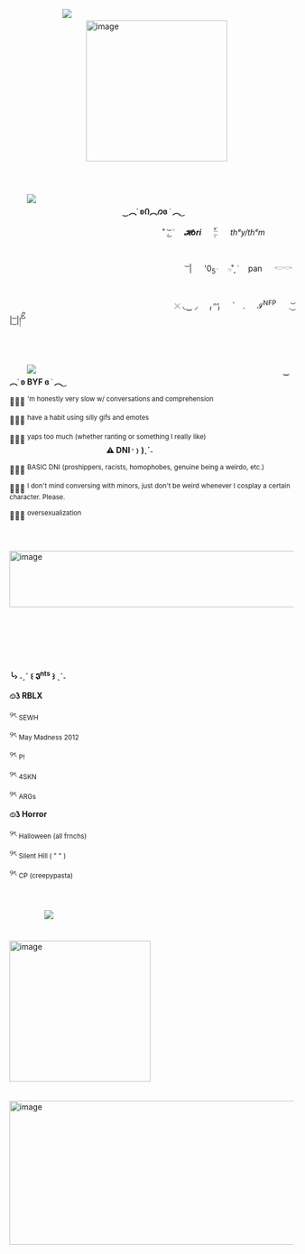    ﾠ　 　 　ﾠ 　![](https://64.media.tumblr.com/3594706d0171dc70e856fa1c7addd4a6/e1363fcb45235c50-15/s640x960/aa1fd5f915e8b915416633d2dab51dbf8faf81c9.pnj)
　 　ﾠ　　　 　 　ﾠ　　 　ﾠ　   　 　ﾠ　　 　ﾠ　    　 　     ﾠ　　   　  ﾠ　  　　　 　ﾠ　    　<img width="250" height="250" alt="image" src="https://github.com/user-attachments/assets/4eff4c2c-429f-49d0-8443-0ca888c173d5" />

   ﾠ　　 　    ﾠ　　 　ﾠ　   ﾠ　　 　ﾠ　     ﾠ　　 　   ﾠ   ﾠ　　 　 ﾠ　   ﾠ　　 　ﾠ　　　ﾠ　　      　 　ﾠ　　　 　      　 　ﾠ　　　 　 　ﾠ　            　                    　 　ﾠ　　　 　 　ﾠ　            　      　ﾠ　          ![](https://64.media.tumblr.com/052dd4359070fc8b8eeda20e58ccdc4e/a565e23a2d8c2f19-93/s640x960/5fc0fb35af1be6fbd21655c199fae66cf9b7448b.pnj)
      　 　ﾠ　　　 　 　ﾠ　            　                    　 　ﾠ　　　 　 　ﾠ　            　              　 　                  　ﾠ 　       　　         　         　       　ﾠ　　ﾠ  　　　**‿︵˓ ʚᲘ︵𐑼ɞ ˓ ︵ ͜**
      
      
      
      
 　 　ﾠ　    　　 　ﾠ　　　 　 　 　     　   　  　˚ .͜͝ ݃   　  _**𝓗ori**_    　   ۪۫۫𓏫   　  _thᵉy/thᵉm_ 　 　ﾠ　    　　 　ﾠ　　　 　 　 　     ﾠ　　 　  ﾠ　  　　　 　ﾠ　    　 　ﾠ　　 　ﾠ　   　 　ﾠ　　 　ﾠ　    　 　     ﾠ　　 　  ﾠ　  　　　 　ﾠ　    　                      
            　 　ﾠ　    　　 　ﾠ　　　 　 　 　     ﾠ　　 　  　ﾠ ͝ |   　  '0<sub>5݃</sub>   　   𓏼˚̣̣̣  ݃   　  pan   　  𓎢𓎡 　 　 　 　ﾠ　    　　 　ﾠ　　　 　 　 　     ﾠ　　 　  ﾠ　  　　　 　ﾠ　    　 　ﾠ　　 　ﾠ　   　 　ﾠ　　 　ﾠ　    　 　     ﾠ　　 　  ﾠ　  　　　 　ﾠ　    　                   
ﾠ　　 　  ﾠ　  　　　ﾠ　　 　 　　 ﾠ　　 ﾠ 𓏴   ◟‿ ◞   　  *₍ᐢᐢ₎*  　   ۠　 .  　  ℐ<sup>NFP</sup>  　  𓈒   ͜͝ | ͜͝ |།ིྀ ͝ ⠀ 　

   ﾠ　　 　    ﾠ　　 　ﾠ　   ﾠ　　 　ﾠ　     ﾠ　　 　   ﾠ   ﾠ　　 　 ﾠ　   ﾠ　　 　ﾠ　　　ﾠ　　      　 　ﾠ　　　 　      　 　ﾠ　　　 　 　ﾠ　            　                    　 　ﾠ　　　 　 　ﾠ　            　      　ﾠ　          ![](https://64.media.tumblr.com/052dd4359070fc8b8eeda20e58ccdc4e/a565e23a2d8c2f19-93/s640x960/5fc0fb35af1be6fbd21655c199fae66cf9b7448b.pnj)
         　 　ﾠ　　　 　 　ﾠ　            　                       　 　ﾠ　　　 　 　ﾠ　            　                    　 　ﾠ　　　 **‿︵˓ ʚ  BYF  ɞ ˓ ︵ ͜**             　 　ﾠ　            　              　 　                  　ﾠ 　       　　         　         　 
            
                                                                                                                                                                                                                                                                                                                                                                                                                                                                                                                                                                          
                                                                                                                                                                                                                                                                                                                                                                                                                                                                                                                                                                                                                                                                                                                                                                                                                                                                                                                                                                                                                                                                       
ꪔ̤̫  <sup>'m honestly very slow w/ conversations and comprehension</sup>                                                                                                                            

                                                                                                                                                                                                                                                                                                                                                                                                                        
ꪔ̤̫  <sup>have a habit using silly gifs and emotes</sup>                                                                                                                                   
 
                                                                                                                                                                                                                                                                                                                                                                                                                        
ꪔ̤̫  <sup>yaps too much (whether ranting or something I really like)</sup>                                                                                                                    
         　 　ﾠ　　　 　 　ﾠ　                                     　             **⚠︎ DNI ˒﹚)ˎˊ˗**
            
                                                                                                                                                                                                                                                                                                                                                                                                                                                                                                                                                                          
                                                                                                                                                                                                                                                                                                                                                                                                                                                                                                                                                                                                                                                                                                                                                                                                                        
ꪔ̤̫  <sup>BASIC DNI (proshippers, racists, homophobes, genuine being a weirdo, etc.)</sup>
 
                                                                                                                                                                                                                                                                                                                                                                                                                        
ꪔ̤̫  <sup>I don't mind conversing with minors, just don't be weird whenever I cosplay a certain character. Please.</sup>
 
                                                                                                                                                                                                                                                                                                                                                                                                                        
ꪔ̤̫  <sup>oversexualization</sup>                                                                                                                                                                                                                                                                       
                                                                                                                                                                                                                                                                                                                                                                                                                        
   ﾠ　　　 　　 　ﾠ　　　 　 　ﾠ　　 　ﾠ　   　 　ﾠ　　 　ﾠ　    　 　     ﾠ　　   　  ﾠ　  　　　 　ﾠ　    　 　ﾠ　　 　ﾠ　   　 　ﾠ　　 　ﾠ　    　 　     ﾠ　　   　  ﾠ　  　<img width="750" height="100" alt="image" src="https://github.com/user-attachments/assets/0f35a119-bcd3-4671-b6f7-baa5716b5d11" />
      　 　ﾠ　　　 　 　ﾠ　            　                    　 　ﾠ　　　 　 　ﾠ　            　              　 　                  　ﾠ 　       　　         　         　       　ﾠ　　ﾠ  　　

   ﾠ　　 　    ﾠ　　 　ﾠ　   ﾠ　　 　ﾠ　     ﾠ　　 　   ﾠ   ﾠ　　 　 ﾠ　   ﾠ　　 　ﾠ　　　ﾠ　　      　 　ﾠ　　　 　      　 　ﾠ　　　 　 　ﾠ　             　ﾠ　               　ﾠ　                　            　ﾠ　                   

   **╰› ˗ˏˋ ꒰ 𝕴<sup>nts</sup> ꒱ ˎˊ˗**
   
                                                                                                                                                                                                                                                                                                                                                                                                                        
   **𔓐𑇓 RBLX**
   
                                                                                                                                                                                                                                                                                                                                                                                                                                                                                                                                                                                                                                                                                                                                                                                                                      
   ୨ৎ <sub>SEWH</sub>

                                                                                                                                                                                                                                                                                                                                                                                                                        
   ୨ৎ <sub>May Madness 2012</sub>

                                                                                                                                                                                                                                                                                                                                                                                                                        
   ୨ৎ <sub>P!</sub>

                                                                                                                                                                                                                                                                                                                                                                                                                        
   ୨ৎ <sub>4SKN</sub>

                                                                                                                                                                                                                                                                                                                                                                                                                        
   ୨ৎ <sub>ARGs</sub>
    
   **𔓐𑇓 Horror**
   
                                                                                                                                                                                                                                                                                                                                                                                                                        
   ୨ৎ <sub>Halloween (all frnchs)</sub>
   
                                                                                                                                                                                                                                                                                                                                                                                                                        
   ୨ৎ <sub>Silent Hill ( " " )</sub>
   
                                                                                                                                                                                                                                                                                                                                                                                                                        
   ୨ৎ <sub>CP (creepypasta)</sub>
      
                                                                                                                                                                                                                                                                                                                                                                                                                        
   ﾠ　　 　    ﾠ　　 　ﾠ　   ﾠ　　 　ﾠ　     ﾠ　　 　   ﾠ   ﾠ　　 　 ﾠ　   ﾠ　　 　ﾠ　　　ﾠ　　      　 　ﾠ　　　 　      　 　ﾠ　　　 　 　ﾠ　             　ﾠ　               　ﾠ　                　            　ﾠ　                      ﾠ　 　 　ﾠ 　   ﾠ　![](https://64.media.tumblr.com/052dd4359070fc8b8eeda20e58ccdc4e/a565e23a2d8c2f19-93/s640x960/5fc0fb35af1be6fbd21655c199fae66cf9b7448b.pnj)

　 　ﾠ　　　 　 　ﾠ　　 　ﾠ　   　 　ﾠ　　 　ﾠ<img width="250" height="250" alt="image" src="https://github.com/user-attachments/assets/96e42027-39f8-40ce-a068-2630c9eb8398" />


   ﾠ     　      　 　ﾠ   ﾠ　 <img width="640" height="255" alt="image" src="https://github.com/user-attachments/assets/206651c1-8664-4740-b98c-75b1fe313a56" />

